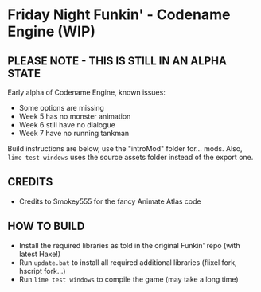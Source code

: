 # Friday Night Funkin' - Codename Engine (WIP)

## PLEASE NOTE - THIS IS STILL IN AN ALPHA STATE

Early alpha of Codename Engine, known issues:
- Some options are missing
- Week 5 has no monster animation
- Week 6 still have no dialogue
- Week 7 have no running tankman

Build instructions are below, use the "introMod" folder for... mods. Also, `lime test windows` uses the source assets folder instead of the export one.

## CREDITS
- Credits to Smokey555 for the fancy Animate Atlas code

## HOW TO BUILD
- Install the required libraries as told in the original Funkin' repo (with latest Haxe!)
- Run `update.bat` to install all required additional libraries (flixel fork, hscript fork...)
- Run `lime test windows` to compile the game (may take a long time)
